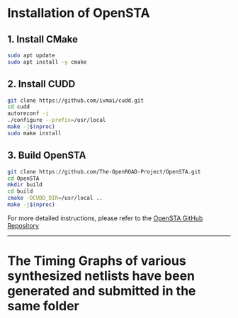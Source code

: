 # Installation of OpenSTA

## 1. Install CMake
```bash
sudo apt update
sudo apt install -y cmake
```
## 2. Install CUDD
```bash
git clone https://github.com/ivmai/cudd.git
cd cudd
autoreconf -i
./configure --prefix=/usr/local
make -j$(nproc)
sudo make install
```
## 3. Build OpenSTA
```bash
git clone https://github.com/The-OpenROAD-Project/OpenSTA.git
cd OpenSTA
mkdir build
cd build
cmake -DCUDD_DIR=/usr/local ..
make -j$(nproc)
```
For more detailed instructions, please refer to the [OpenSTA GitHub Repository](https://github.com/The-OpenROAD-Project/OpenSTA)

---

# The Timing Graphs of various synthesized netlists have been generated and submitted in the same folder
